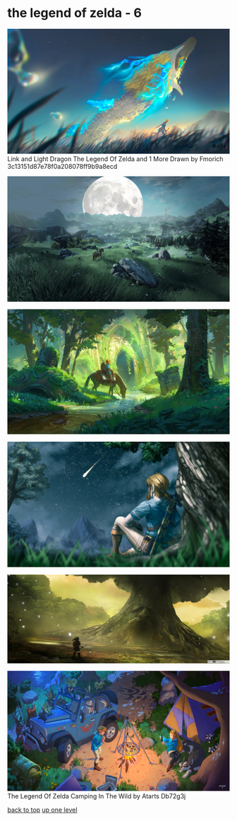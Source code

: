 # the legend of zelda - 6
[![ Link and Light Dragon The Legend Of Zelda and 1 More Drawn by Fmorich 3c13151d87e78f0a208078ff9b9a8ecd](https://raw.githubusercontent.com/buckmanc/Wallpapers/main/desktop/the%20legend%20of%20zelda/__link_and_light_dragon_the_legend_of_zelda_and_1_more_drawn_by_fmorich__3c13151d87e78f0a208078ff9b9a8ecd.jpg " Link and Light Dragon The Legend Of Zelda and 1 More Drawn by Fmorich 3c13151d87e78f0a208078ff9b9a8ecd")](https://raw.githubusercontent.com/buckmanc/Wallpapers/main/desktop/the%20legend%20of%20zelda/__link_and_light_dragon_the_legend_of_zelda_and_1_more_drawn_by_fmorich__3c13151d87e78f0a208078ff9b9a8ecd.jpg)\
 Link and Light Dragon The Legend Of Zelda and 1 More Drawn by Fmorich 3c13151d87e78f0a208078ff9b9a8ecd

[![pxfuel (10).jpg](https://raw.githubusercontent.com/buckmanc/Wallpapers/main/desktop/the%20legend%20of%20zelda/pxfuel%20(10).jpg "pxfuel (10).jpg")](https://raw.githubusercontent.com/buckmanc/Wallpapers/main/desktop/the%20legend%20of%20zelda/pxfuel%20(10).jpg)

[![pxfuel (11).jpg](https://raw.githubusercontent.com/buckmanc/Wallpapers/main/desktop/the%20legend%20of%20zelda/pxfuel%20(11).jpg "pxfuel (11).jpg")](https://raw.githubusercontent.com/buckmanc/Wallpapers/main/desktop/the%20legend%20of%20zelda/pxfuel%20(11).jpg)

[![pxfuel (36).jpg](https://raw.githubusercontent.com/buckmanc/Wallpapers/main/desktop/the%20legend%20of%20zelda/pxfuel%20(36).jpg "pxfuel (36).jpg")](https://raw.githubusercontent.com/buckmanc/Wallpapers/main/desktop/the%20legend%20of%20zelda/pxfuel%20(36).jpg)

[![pxfuel (7).jpg](https://raw.githubusercontent.com/buckmanc/Wallpapers/main/desktop/the%20legend%20of%20zelda/pxfuel%20(7).jpg "pxfuel (7).jpg")](https://raw.githubusercontent.com/buckmanc/Wallpapers/main/desktop/the%20legend%20of%20zelda/pxfuel%20(7).jpg)

[![The Legend Of Zelda Camping In The Wild by Atarts Db72g3j](https://raw.githubusercontent.com/buckmanc/Wallpapers/main/desktop/the%20legend%20of%20zelda/the_legend_of_zelda-camping_in_the_wild_by_atarts_db72g3j.jpg "The Legend Of Zelda Camping In The Wild by Atarts Db72g3j")](https://raw.githubusercontent.com/buckmanc/Wallpapers/main/desktop/the%20legend%20of%20zelda/the_legend_of_zelda-camping_in_the_wild_by_atarts_db72g3j.jpg)\
The Legend Of Zelda Camping In The Wild by Atarts Db72g3j



[back to top](#)
[up one level](/desktop/README.MD)
